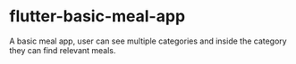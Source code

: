# flutter-basic-meal-app
A basic meal app, user can see multiple categories and inside the category they can find relevant meals.
